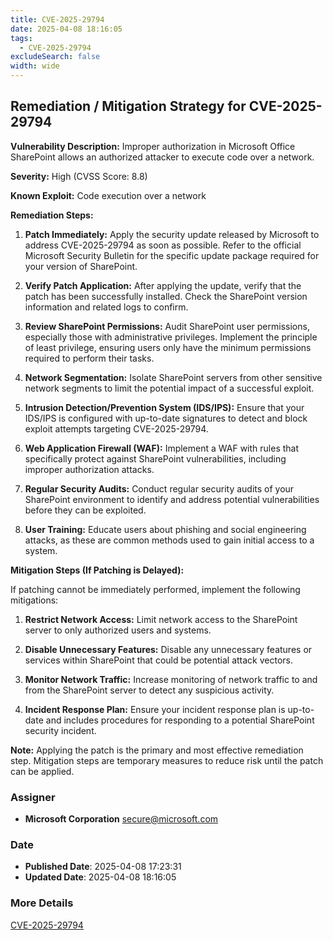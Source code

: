 ```yaml
---
title: CVE-2025-29794
date: 2025-04-08 18:16:05
tags:
  - CVE-2025-29794
excludeSearch: false
width: wide
---
```


## Remediation / Mitigation Strategy for CVE-2025-29794

**Vulnerability Description:** Improper authorization in Microsoft Office SharePoint allows an authorized attacker to execute code over a network.

**Severity:** High (CVSS Score: 8.8)

**Known Exploit:** Code execution over a network

**Remediation Steps:**

1.  **Patch Immediately:** Apply the security update released by Microsoft to address CVE-2025-29794 as soon as possible.  Refer to the official Microsoft Security Bulletin for the specific update package required for your version of SharePoint.

2.  **Verify Patch Application:** After applying the update, verify that the patch has been successfully installed.  Check the SharePoint version information and related logs to confirm.

3.  **Review SharePoint Permissions:** Audit SharePoint user permissions, especially those with administrative privileges.  Implement the principle of least privilege, ensuring users only have the minimum permissions required to perform their tasks.

4.  **Network Segmentation:**  Isolate SharePoint servers from other sensitive network segments to limit the potential impact of a successful exploit.

5.  **Intrusion Detection/Prevention System (IDS/IPS):**  Ensure that your IDS/IPS is configured with up-to-date signatures to detect and block exploit attempts targeting CVE-2025-29794.

6.  **Web Application Firewall (WAF):** Implement a WAF with rules that specifically protect against SharePoint vulnerabilities, including improper authorization attacks.

7.  **Regular Security Audits:**  Conduct regular security audits of your SharePoint environment to identify and address potential vulnerabilities before they can be exploited.

8.  **User Training:**  Educate users about phishing and social engineering attacks, as these are common methods used to gain initial access to a system.

**Mitigation Steps (If Patching is Delayed):**

If patching cannot be immediately performed, implement the following mitigations:

1.  **Restrict Network Access:** Limit network access to the SharePoint server to only authorized users and systems.

2.  **Disable Unnecessary Features:**  Disable any unnecessary features or services within SharePoint that could be potential attack vectors.

3.  **Monitor Network Traffic:**  Increase monitoring of network traffic to and from the SharePoint server to detect any suspicious activity.

4.  **Incident Response Plan:**  Ensure your incident response plan is up-to-date and includes procedures for responding to a potential SharePoint security incident.

**Note:** Applying the patch is the primary and most effective remediation step. Mitigation steps are temporary measures to reduce risk until the patch can be applied.

### Assigner
- **Microsoft Corporation** <secure@microsoft.com>

### Date
- **Published Date**: 2025-04-08 17:23:31
- **Updated Date**: 2025-04-08 18:16:05

### More Details
[CVE-2025-29794](https://www.cvedetails.com/cve/CVE-2025-29794)